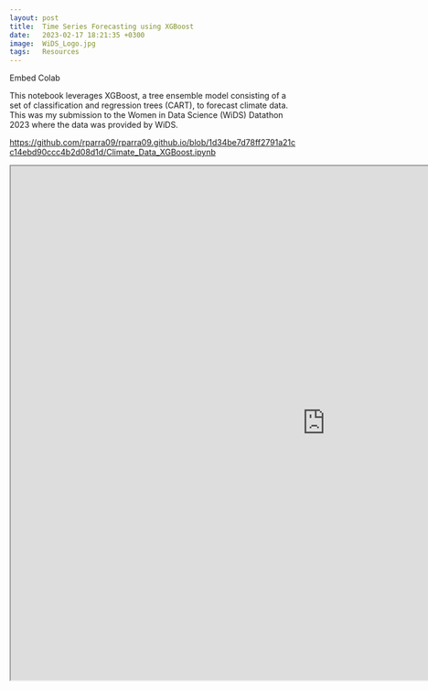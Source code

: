 ```yaml
---
layout: post
title:  Time Series Forecasting using XGBoost
date:   2023-02-17 18:21:35 +0300
image:  WiDS_Logo.jpg
tags:   Resources
---
```

Embed Colab

This notebook leverages XGBoost, a tree ensemble model consisting of a set of classification and regression trees (CART), to forecast climate data. This was my submission to the Women in Data Science (WiDS) Datathon 2023 where the data was provided by WiDS.

https://github.com/rparra09/rparra09.github.io/blob/1d34be7d78ff2791a21cc14ebd90ccc4b2d08d1d/Climate_Data_XGBoost.ipynb

<div class="container">
  <iframe class="responsive-iframe" src="https://github.com/rparra09/rparra09.github.io/blob/1d34be7d78ff2791a21cc14ebd90ccc4b2d08d1d/Climate_Data_XGBoost.ipynb" width="1100" height="900"></iframe>
</div>
